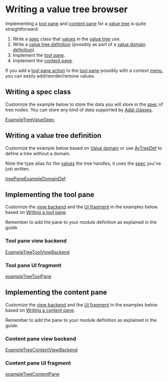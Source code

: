 # Writing a value tree browser

Implementing a [tool pane](def://) and [content pane](def://) for a [value tree](def://) is quite
straightforward:

1. Write a [spec](def://) class that [values](def://) in the [value tree](def://) use.
2. Write a [value tree definition](def://) (possibly as part of a [value domain definition](def://)).
3. Implement the [tool pane](def://). 
4. Implement the [content pane](def://).

If you add a [tool pane action](def://) to the [tool pane](def://) possibly with a context [menu](guide://),
you can easily add/reorder/remove values.

## Writing a spec class

Customize the example below to store the data you will store in the [spec](def://) of tree nodes.
You can store any kind of data supported by [Adat classes](def://).

[ExampleTreeValueSpec](example://)

## Writing a value tree definition

Customize the example below based on [Value domain](guide://) or
use [AvTreeDef](class://) to define a tree without a domain.

Note the type alias for the [values](def://) the tree handles, it uses the [spec](def://)
you've just written.

[treePaneExampleDomainDef](example://)

## Implementing the tool pane

Customize the [view backend](def://) and the [UI fragment](def://) in the examples below.
based on [Writing a tool pane](guide://).

Remember to add the pane to your module definition as explained in the guide.

### Tool pane view backend

[ExampleTreeToolViewBackend](example://)

### Tool pane UI fragment

[exampleTreeToolPane](example://)

## Implementing the content pane

Customize the [view backend](def://) and the [UI fragment](def://) in the examples below.
based on [Writing a content pane](guide://).

Remember to add the pane to your module definition as explained in the guide.

### Content pane view backend

[ExampleTreeContentViewBackend](example://)

### Content pane UI fragment

[exampleTreeContentPane](example://)